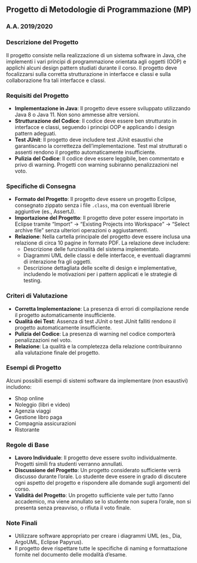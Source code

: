 ## Progetto di Metodologie di Programmazione (MP)
### A.A. 2019/2020

### Descrizione del Progetto
Il progetto consiste nella realizzazione di un sistema software in Java, che implementi i vari principi di programmazione orientata agli oggetti (OOP) e applichi alcuni design pattern studiati durante il corso. Il progetto deve focalizzarsi sulla corretta strutturazione in interfacce e classi e sulla collaborazione fra tali interfacce e classi.

### Requisiti del Progetto
- **Implementazione in Java**: Il progetto deve essere sviluppato utilizzando Java 8 o Java 11. Non sono ammesse altre versioni.
- **Strutturazione del Codice**: Il codice deve essere ben strutturato in interfacce e classi, seguendo i principi OOP e applicando i design pattern adeguati.
- **Test JUnit**: Il progetto deve includere test JUnit esaustivi che garantiscano la correttezza dell’implementazione. Test mal strutturati o assenti rendono il progetto automaticamente insufficiente.
- **Pulizia del Codice**: Il codice deve essere leggibile, ben commentato e privo di warning. Progetti con warning subiranno penalizzazioni nel voto.

### Specifiche di Consegna
- **Formato del Progetto**: Il progetto deve essere un progetto Eclipse, consegnato zippato senza i file `.class`, ma con eventuali librerie aggiuntive (es., AssertJ). 
- **Importazione del Progetto**: Il progetto deve poter essere importato in Eclipse tramite “Import” → “Existing Projects into Workspace” → “Select archive file” senza ulteriori operazioni o aggiustamenti.
- **Relazione**: Nella cartella principale del progetto deve essere inclusa una relazione di circa 10 pagine in formato PDF. La relazione deve includere:
  - Descrizione delle funzionalità del sistema implementato.
  - Diagrammi UML delle classi e delle interfacce, e eventuali diagrammi di interazione fra gli oggetti.
  - Descrizione dettagliata delle scelte di design e implementative, includendo le motivazioni per i pattern applicati e le strategie di testing.

### Criteri di Valutazione
- **Corretta Implementazione**: La presenza di errori di compilazione rende il progetto automaticamente insufficiente.
- **Qualità dei Test**: Assenza di test JUnit o test JUnit falliti rendono il progetto automaticamente insufficiente.
- **Pulizia del Codice**: La presenza di warning nel codice comporterà penalizzazioni nel voto.
- **Relazione**: La qualità e la completezza della relazione contribuiranno alla valutazione finale del progetto.

### Esempi di Progetto
Alcuni possibili esempi di sistemi software da implementare (non esaustivi) includono:
- Shop online
- Noleggio (libri e video)
- Agenzia viaggi
- Gestione libro paga
- Compagnia assicurazioni
- Ristorante

### Regole di Base
- **Lavoro Individuale**: Il progetto deve essere svolto individualmente. Progetti simili fra studenti verranno annullati.
- **Discussione del Progetto**: Un progetto considerato sufficiente verrà discusso durante l’orale. Lo studente deve essere in grado di discutere ogni aspetto del progetto e rispondere alle domande sugli argomenti del corso.
- **Validità del Progetto**: Un progetto sufficiente vale per tutto l’anno accademico, ma viene annullato se lo studente non supera l’orale, non si presenta senza preavviso, o rifiuta il voto finale.

### Note Finali
- Utilizzare software appropriato per creare i diagrammi UML (es., Dia, ArgoUML, Eclipse Papyrus).
- Il progetto deve rispettare tutte le specifiche di naming e formattazione fornite nel documento delle modalità d’esame.
